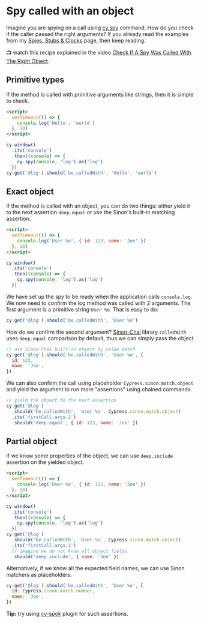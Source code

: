 # Spy called with an object

Imagine you are spying on a call using [cy.spy](https://on.cypress.io/spy) command. How do you check if the caller passed the right arguments? If you already read the examples from my [Spies, Stubs & Clocks](../commands/spies-stubs-clocks.md) page, then keep reading.

📺 watch this recipe explained in the video [Check If A Spy Was Called With The Right Object](https://youtu.be/Re4bNOBqes8).

## Primitive types

If the method is called with primitive arguments like strings, then it is simple to check.

<!-- fiddle Primitive types -->

```html
<script>
  setTimeout(() => {
    console.log('Hello', 'world')
  }, 10)
</script>
```

```js
cy.window()
  .its('console')
  .then((console) => {
    cy.spy(console, 'log').as('log')
  })
cy.get('@log').should('be.calledWith', 'Hello', 'world')
```

<!-- fiddle-end -->

## Exact object

If the method is called with an object, you can do two things: either yield it to the next assertion `deep.equal` or use the Sinon's built-in matching assertion.

<!-- fiddle Exact object -->

```html
<script>
  setTimeout(() => {
    console.log('User %o', { id: 123, name: 'Joe' })
  }, 10)
</script>
```

```js
cy.window()
  .its('console')
  .then((console) => {
    cy.spy(console, 'log').as('log')
  })
```

We have set up the spy to be ready when the application calls `console.log`. We now need to confirm the log method was called with 2 arguments. The first argument is a primitive string `User %o`. That is easy to do:

```js
cy.get('@log').should('be.calledWith', 'User %o')
```

How do we confirm the second argument? [Sinon-Chai](https://www.chaijs.com/plugins/sinon-chai/) library `calledWith` uses `deep.equal` comparison by default, thus we can simply pass the object.

```js
// use Sinon-Chai built-in object by value match
cy.get('@log').should('be.calledWith', 'User %o', {
  id: 123,
  name: 'Joe',
})
```

We can also confirm the call using placeholder `Cypress.sinon.match.object` and yield the argument to run more "assertions" using chained commands.

```js
// yield the object to the next assertion
cy.get('@log')
  .should('be.calledWith', 'User %o', Cypress.sinon.match.object)
  .its('firstCall.args.1')
  .should('deep.equal', { id: 123, name: 'Joe' })
```

<!-- fiddle-end -->

## Partial object

If we know some properties of the object, we can use `deep.include` assertion on the yielded object.

<!-- fiddle Partial object -->

```html
<script>
  setTimeout(() => {
    console.log('User %o', { id: 123, name: 'Joe' })
  }, 10)
</script>
```

```js
cy.window()
  .its('console')
  .then((console) => {
    cy.spy(console, 'log').as('log')
  })
cy.get('@log')
  .should('be.calledWith', 'User %o', Cypress.sinon.match.object)
  .its('firstCall.args.1')
  // imagine we do not know all object fields
  .should('deep.include', { name: 'Joe' })
```

Alternatively, if we know all the expected field names, we can use Sinon matchers as placeholders:

```js
cy.get('@log').should('be.calledWith', 'User %o', {
  id: Cypress.sinon.match.number,
  name: 'Joe',
})
```

<!-- fiddle-end -->

**Tip:** try using [cy-spok](https://github.com/bahmutov/cy-spok) plugin for such assertions.
